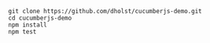     git clone https://github.com/dholst/cucumberjs-demo.git
    cd cucumberjs-demo
    npm install
    npm test
